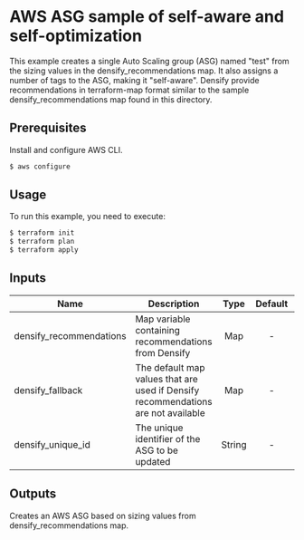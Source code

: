 # AWS ASG sample of self-aware and self-optimization

This example creates a single Auto Scaling group (ASG) named "test" from the sizing values in the densify_recommendations map. 
It also assigns a number of tags to the ASG, making it "self-aware".
Densify provide recommendations in terraform-map format similar to the sample densify_recommendations map found in this directory.  

## Prerequisites

Install and configure AWS CLI.

```bash
$ aws configure
```

## Usage

To run this example, you need to execute:

```bash
$ terraform init
$ terraform plan
$ terraform apply
```

## Inputs

| Name | Description | Type | Default | Required |
|------|-------------|:----:|:-----:|:-----:|
| densify_recommendations | Map variable containing recommendations from Densify | Map | - | Yes |
| densify_fallback | The default map values that are used if Densify recommendations are not available | Map | - | Yes |
| densify_unique_id | The unique identifier of the ASG to be updated | String | - | Yes |

## Outputs

Creates an AWS ASG based on sizing values from densify_recommendations map.
